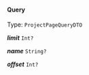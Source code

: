 

#### Query

Type: `ProjectPageQueryDTO`  
<article>

***limit*** `Int?` 

</article>
<article>

***name*** `String?` 

</article>
<article>

***offset*** `Int?` 

</article>

